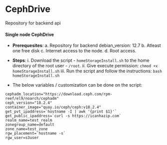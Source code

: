 # CephDrive

Repository for backend api

#### Single node CephDrive

- **Prerequesites**:
  a. Repository for backend debian_version: 12.7
  b. Atleast one free disk
  c. Internet access to the node.
  d. Root access.

- **Steps**:
  i.   Download the script - `homeStorageInstall.sh` to the home directory of the root user - `/root`.
  ii.  Give execute permission: `chmod +x homeStorageInstall.sh`
  iii. Run the script and follow the instructions: `bash homeStorageInstall.sh`

- The below variables / customization can be done on the script:
~~~
cephadm_location="https://download.ceph.com/rpm-reef/el9/noarch/cephadm"
ceph_version="18.2.4"
container_image="quay.io/ceph/ceph:v18.2.4"
get_pvt_ipaddress=`hostname -I | awk '{print $1}'`
get_public_ipaddress=`curl -s https://icanhazip.com`
realm_name=test_realm
zonegroup_name=default
zone_name=test_zone
rgw_placement=`hostname -s`
rgw_user=s3user
~~~
